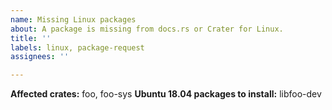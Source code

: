 ```yaml
---
name: Missing Linux packages
about: A package is missing from docs.rs or Crater for Linux.
title: ''
labels: linux, package-request
assignees: ''

---
```


<!-- Thanks for reporting this issue!
     Please remember our build environment is based on Ubuntu 18.04 LTS,
     so the packages you're requesting need to be available in its
     repositories. -->

**Affected crates:** foo, foo-sys
**Ubuntu 18.04 packages to install:** libfoo-dev
